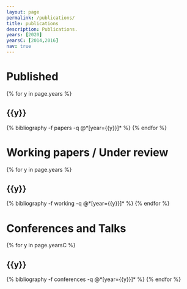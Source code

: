 ```yaml
---
layout: page
permalink: /publications/
title: publications
description: Publications.
years: [2020]
yearsC: [2014,2016]
nav: true
---
```


<div class="publications">

<h1 class="post-title"> Published </h1>
{% for y in page.years %}
  <h2 class="year">{{y}}</h2>
  {% bibliography -f papers -q @*[year={{y}}]* %}
{% endfor %}

<h1 class="post-title"> Working papers / Under review </h1>
{% for y in page.years %}
  <h2 class="year">{{y}}</h2>
  {% bibliography -f working -q @*[year={{y}}]* %}
{% endfor %}

<h1 class="post-title"> Conferences and Talks </h1>
{% for y in page.yearsC %}
  <h2 class="year">{{y}}</h2>
  {% bibliography -f conferences -q @*[year={{y}}]* %}
{% endfor %}

</div>
